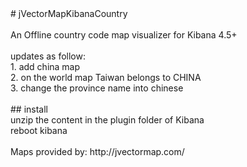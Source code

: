 <div><div><div># jVectorMapKibanaCountry</div><div><br></div><div>An Offline country code map visualizer for Kibana 4.5+</div><div><br></div><div>updates as follow:</div><div>1. add china map</div><div>2. on the world map Taiwan belongs to CHINA</div><div>3. change the province name into chinese</div><div><br></div><div>## install</div><div>unzip the content in the plugin folder of Kibana</div><div>reboot kibana</div><div><br></div><div>Maps provided by: http://jvectormap.com/</div></div><div style="color: rgb(0, 0, 0); font-family: arial; font-size: 14px;"><br></div><div style="color: rgb(0, 0, 0); font-family: arial; font-size: 14px;"><br></div><div style="color: rgb(0, 0, 0); font-family: arial; font-size: 14px;"><br></div></div><!-- jy5ContentSuffix -->

